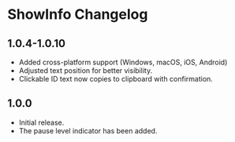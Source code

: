 # ShowInfo Changelog

## 1.0.4-1.0.10
- Added cross-platform support (Windows, macOS, iOS, Android)
- Adjusted text position for better visibility.
- Clickable ID text now copies to clipboard with confirmation.

## 1.0.0
- Initial release.
- The pause level indicator has been added.
